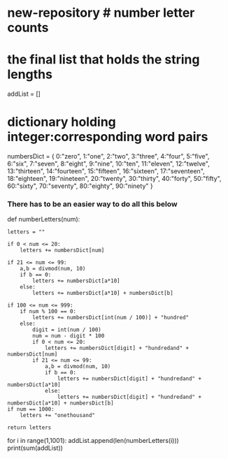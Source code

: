 # new-repository # number letter counts


# the final list that holds the string lengths
addList = [] 

# dictionary holding integer:corresponding word pairs
numbersDict = { 
0:"zero",
1:"one",
2:"two",
3:"three",
4:"four",
5:"five",
6:"six",
7:"seven",
8:"eight",
9:"nine",
10:"ten",
11:"eleven",
12:"twelve",
13:"thirteen",
14:"fourteen",
15:"fifteen",
16:"sixteen",
17:"seventeen",
18:"eighteen",
19:"nineteen",
20:"twenty",
30:"thirty",
40:"forty",
50:"fifty",
60:"sixty",
70:"seventy",
80:"eighty",
90:"ninety"
}

### There has to be an easier way to do all this below ###

def numberLetters(num):

    letters = ""

    if 0 < num <= 20:
        letters += numbersDict[num]

    if 21 <= num <= 99:
        a,b = divmod(num, 10)
        if b == 0:
            letters += numbersDict[a*10]
        else:
            letters += numbersDict[a*10] + numbersDict[b]

    if 100 <= num <= 999:
        if num % 100 == 0:
            letters += numbersDict[int(num / 100)] + "hundred"
        else:
            digit = int(num / 100)
            num = num - digit * 100
            if 0 < num <= 20:
                letters += numbersDict[digit] + "hundredand" + numbersDict[num]
            if 21 <= num <= 99:
                a,b = divmod(num, 10)
                if b == 0:
                    letters += numbersDict[digit] + "hundredand" + numbersDict[a*10]
                else:
                    letters += numbersDict[digit] + "hundredand" + numbersDict[a*10] + numbersDict[b]
    if num == 1000:
        letters += "onethousand"

    return letters

for i in range(1,1001):
    addList.append(len(numberLetters(i)))
print(sum(addList))
